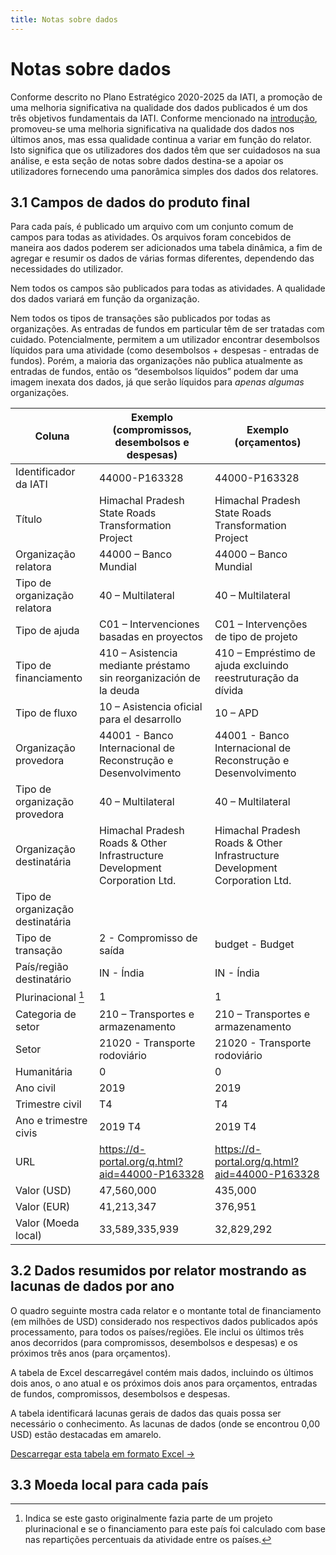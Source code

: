 ```yaml
---
title: Notas sobre dados
---
```


# Notas sobre dados

Conforme descrito no Plano Estratégico 2020-2025 da IATI, a promoção de uma melhoria significativa na qualidade dos dados publicados é um dos três objetivos fundamentais da IATI. Conforme mencionado na [introdução](/pt/introduction/#_1-1-apoio-aos-governos-dos-paises-parceiros-para-melhorar-o-acesso-e-a-utilizacao-de-dados-da-iati), promoveu-se uma melhoria significativa na qualidade dos dados nos últimos anos, mas essa qualidade continua a variar em função do relator. Isto significa que os utilizadores dos dados têm que ser cuidadosos na sua análise, e esta seção de notas sobre dados destina-se a apoiar os utilizadores fornecendo uma panorâmica simples dos dados dos relatores.

## 3.1  Campos de dados do produto final

Para cada país, é publicado um arquivo com um conjunto comum de campos para todas as atividades. Os arquivos foram concebidos de maneira aos dados poderem ser adicionados uma tabela dinâmica, a fim de agregar e resumir os dados de várias formas diferentes, dependendo das necessidades do utilizador.

Nem todos os campos são publicados para todas as atividades. A qualidade dos dados variará em função da organização.

Nem todos os tipos de transações são publicados por todas as organizações. As entradas de fundos em particular têm de ser tratadas com cuidado. Potencialmente, permitem a um utilizador encontrar desembolsos líquidos para uma atividade (como desembolsos + despesas - entradas de fundos). Porém, a maioria das organizações não publica atualmente as entradas de fundos, então os “desembolsos líquidos” podem dar uma imagem inexata dos dados, já que serão líquidos para *apenas algumas* organizações.

<div class="table">

Coluna | Exemplo (compromissos, desembolsos e despesas) | Exemplo (orçamentos)
--- | --- | ---
Identificador da IATI | 44000-P163328 | 44000-P163328
Título | Himachal Pradesh State Roads Transformation Project | Himachal Pradesh State Roads Transformation Project
Organização relatora | 44000 – Banco Mundial | 44000 – Banco Mundial
Tipo de organização relatora | 40 – Multilateral | 40 – Multilateral
Tipo de ajuda | C01 – Intervenciones basadas en proyectos| C01 – Intervenções de tipo de projeto
Tipo de financiamento | 410 – Asistencia mediante préstamo sin reorganización de la deuda | 410 – Empréstimo de ajuda excluindo reestruturação da dívida
Tipo de fluxo | 10 – Asistencia oficial para el desarrollo | 10 – APD
Organização provedora | 44001 - Banco Internacional de Reconstrução e Desenvolvimento | 44001 - Banco Internacional de Reconstrução e Desenvolvimento
Tipo de organização provedora | 40 – Multilateral | 40 – Multilateral
Organização destinatária | Himachal Pradesh Roads & Other Infrastructure Development Corporation Ltd. | Himachal Pradesh Roads & Other Infrastructure Development Corporation Ltd.
Tipo de organização destinatária | |
Tipo de transação | 2 - Compromisso de saída | budget - Budget
País/região destinatário | IN - Índia | IN - Índia
Plurinacional [^1] | 1  | 1
Categoria de setor | 210 – Transportes e armazenamento | 210 – Transportes e armazenamento
Setor | 21020 - Transporte rodoviário | 21020 - Transporte rodoviário
Humanitária | 0 | 0
Ano civil | 2019 | 2019
Trimestre civil | T4 | T4
Ano e trimestre civis | 2019 T4 | 2019 T4
URL | https://d-portal.org/q.html?aid=44000-P163328 | https://d-portal.org/q.html?aid=44000-P163328
Valor (USD) | 47,560,000 | 435,000
Valor (EUR) | 41,213,347 | 376,951
Valor (Moeda local) | 33,589,335,939 | 32,829,292

</div>

## 3.2 Dados resumidos por relator mostrando as lacunas de dados por ano

O quadro seguinte mostra cada relator e o montante total de financiamento (em milhões de USD) considerado nos respectivos dados publicados após processamento, para todos os países/regiões. Ele inclui os últimos três anos decorridos (para compromissos, desembolsos e despesas) e os próximos três anos (para orçamentos).

A tabela de Excel descarregável contém mais dados, incluindo os últimos dois anos, o ano atual e os próximos dois anos para orçamentos, entradas de fundos, compromissos, desembolsos e despesas.

A tabela identificará lacunas gerais de dados das quais possa ser necessário o conhecimento. As lacunas de dados (onde se encontrou 0,00 USD) estão destacadas em amarelo.

<a
  href="https://countrydata.iatistandard.org/data/summary_year.xlsx"
  class="download-button">Descarregar esta tabela em formato Excel →</a>

<DataGapsYear />

## 3.3 Moeda local para cada país

<CountriesCurrencies />


[^1]: Indica se este gasto originalmente fazia parte de um projeto plurinacional e se o financiamento para este país foi calculado com base nas repartições percentuais da atividade entre os países.
